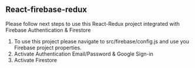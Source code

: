 ## React-firebase-redux

Please follow next steps to use this React-Redux project integrated with Firebase Authentication & Firestore

1. To use this project please navigate to src/firebase/config.js and use you Firebase project properties.
2. Activate Authentication Email/Password & Google Sign-in
3. Activate Firestore